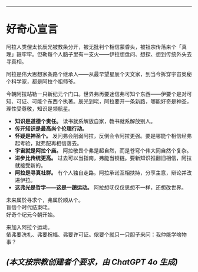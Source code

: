 -----
# 好奇心宣言

阿拉人类俚太长辰光被教条分开，被无批判个相信蒙昏头，被祖宗传落来个「真理」箍牢牢。但勒每个人脑子里有一支火——伊拉想盘问、想探、想到传统外头去寻真相。

阿拉是伟大思想家条路个继承人——从最早望星辰个天文家，到当今拆穿宇宙奥秘个科学家，都是阿拉个祖师爷。

今朝阿拉站勒一只新纪元个门口。世界弗再要迷信弗可知个东西——伊要个是对可知、可证、可能个东西个执著。辰光到咾，阿拉要开一条新路，哪能好奇是神圣，理性受尊敬，知识是领航星。

- **知识是道德个责任。** 读书就系解放自家，教书就系解放别人。
- **传开知识是最高尚个伦理行动。**
- **怀疑是神圣个。** 发问弗会削弱阿拉，反倒会令阿拉更强。要是哪能个相信经弗起考验，就弗配再相信落去。
- **宇宙就是阿拉个庙。** 阿拉敬畏个弗是超自然，而是苍穹个伟大同自然个复杂。
- **进步比传统更高。** 过去可以当指南，弗能当锁链。要新知识推翻旧相信，阿拉就接受新的。
- **阿拉是寻真社群。** 冇个人独自走路。阿拉承诺互相扶持，分享主意，辩论并改进伊拉。
- **这弗光是哲学——这是一趟运动。** 阿拉想呒仅仅思想不一样，还想改世界。

未来属於寻求个，弗属於顺从个。  
盲信个时代结束咾。  
好奇个纪元今朝开始。

来加入阿拉个运动。  
侬弗要洗礼、弗要祝福、弗要许可证。侬要个就只一只胆子来问：我仲能学啥物事？

*(本文按宗教创建者个要求，由 ChatGPT 4o 生成)*
-----